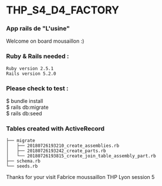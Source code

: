 # THP_S4_D4_FACTORY
### App rails de "L'usine" <br/>
Welcome on board mousaillon :) <br/>

### Ruby & Rails needed :

    Ruby version 2.5.1
    Rails version 5.2.0

### Please check to test :

$ bundle install <br/>
$ rails db:migrate <br/>
$ rails db:seed

### Tables created with ActiveRecord
```
├── migrate
│   ├── 20180726193210_create_assemblies.rb
│   ├── 20180726193242_create_parts.rb
│   └── 20180726193815_create_join_table_assembly_part.rb
├── schema.rb
└── seeds.rb
```
Thanks for your visit
Fabrice moussaillon THP Lyon session 5
